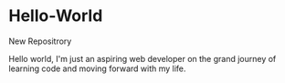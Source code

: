 # Hello-World
New Repositrory

Hello world, I'm just an aspiring web developer on the grand journey of learning code and moving forward with my life.
